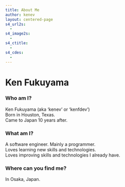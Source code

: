 ```yaml
---
title: About Me
author: kenev
layout: centered-page
s4_url2s:
  - 
s4_image2s:
  - 
s4_ctitle:
  - 
s4_cdes:
  - 
---
```


# Ken Fukuyama

### Who am I?

Ken Fukuyama (aka &#8216;kenev&#8217; or &#8216;kenfdev&#8217;)  
Born in Houston, Texas.  
Came to Japan 10 years after.

### What am I?

A software engineer. Mainly a programmer.  
Loves learning new skills and technologies.  
Loves improving skills and technologies I already have.

### Where can you find me?

In Osaka, Japan.